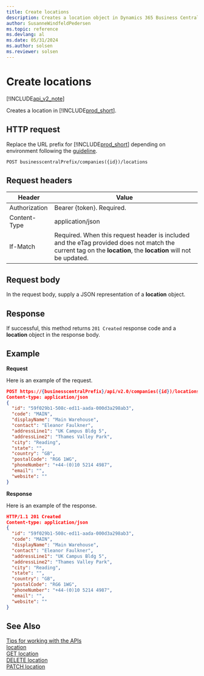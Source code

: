 ```yaml
---
title: Create locations
description: Creates a location object in Dynamics 365 Business Central.
author: SusanneWindfeldPedersen
ms.topic: reference
ms.devlang: al
ms.date: 05/31/2024
ms.author: solsen
ms.reviewer: solsen
---
```


<!-- NOTE: This article is an auto-generated stub from the metadata file. -->
<!-- The sections marked with an EDIT_IS_REQUIRED require manual editing. -->
# Create locations

[!INCLUDE[api_v2_note](../../../includes/api_v2_note.md)]

Creates a location in [!INCLUDE[prod_short](../../../includes/prod_short.md)].

## HTTP request

Replace the URL prefix for [!INCLUDE[prod_short](../../../includes/prod_short.md)] depending on environment following the [guideline](../../v2.0/endpoints-apis-for-dynamics.md).
<!-- START>EDIT_IS_REQUIRED. There URL for accessing the endpoint might be different or there might be more than one -->
```
POST businesscentralPrefix/companies({id})/locations
```
<!-- END>EDIT_IS_REQUIRED -->
## Request headers

|Header|Value|
|------|-----|
|Authorization  |Bearer {token}. Required. |
|Content-Type  |application/json|
|If-Match      |Required. When this request header is included and the eTag provided does not match the current tag on the **location**, the **location** will not be updated. |

## Request body

In the request body, supply a JSON representation of a **location** object.

## Response

If successful, this method returns ```201 Created``` response code and a **location** object in the response body.

## Example

**Request**

Here is an example of the request.
<!-- START>EDIT_IS_REQUIRED. There URL for accessing the endpoint might be different. Fill in the property values -->
```json
POST https://{businesscentralPrefix}/api/v2.0/companies({id})/locations
Content-type: application/json
{
  "id": "59f029b1-508c-ed11-aada-000d3a298ab3",
  "code": "MAIN",
  "displayName": "Main Warehouse",
  "contact": "Eleanor Faulkner",
  "addressLine1": "UK Campus Bldg 5",
  "addressLine2": "Thames Valley Park",
  "city": "Reading",
  "state": "",
  "country": "GB",
  "postalCode": "RG6 1WG",
  "phoneNumber": "+44-(0)10 5214 4987",
  "email": "",
  "website": ""
}
```
<!-- END>EDIT_IS_REQUIRED -->
**Response**

Here is an example of the response.
<!-- START>EDIT_IS_REQUIRED. Fill in values for properties -->
```json
HTTP/1.1 201 Created
Content-type: application/json
{
  "id": "59f029b1-508c-ed11-aada-000d3a298ab3",
  "code": "MAIN",
  "displayName": "Main Warehouse",
  "contact": "Eleanor Faulkner",
  "addressLine1": "UK Campus Bldg 5",
  "addressLine2": "Thames Valley Park",
  "city": "Reading",
  "state": "",
  "country": "GB",
  "postalCode": "RG6 1WG",
  "phoneNumber": "+44-(0)10 5214 4987",
  "email": "",
  "website": ""
}
```
<!-- END>EDIT_IS_REQUIRED -->
## See Also

[Tips for working with the APIs](/dynamics365/business-central/dev-itpro/developer/devenv-connect-apps-tips)  
[location](../resources/dynamics_location.md)  
[GET location](dynamics_location_get.md)  
[DELETE location](dynamics_location_delete.md)  
[PATCH location](dynamics_location_update.md)  
